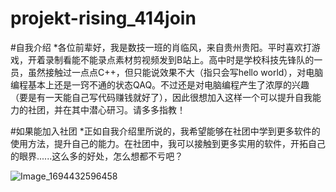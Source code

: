 # projekt-rising_414join


#自我介绍
*各位前辈好，我是数技一班的肖临风，来自贵州贵阳。平时喜欢打游戏，开着录制看能不能录点素材剪视频发到B站上。高中时是学校科技先锋队的一员，虽然接触过一点点C++，但只能说效果不大（指只会写hello world），对电脑编程基本上还是一窍不通的状态QAQ。不过还是对电脑编程产生了浓厚的兴趣（要是有一天能自己写代码赚钱就好了），因此很想加入这样一个可以提升自我能力的社团，并在其中潜心研习。请多多指教！


#如果能加入社团
*正如自我介绍里所说的，我希望能够在社团中学到更多软件的使用方法，提升自己的能力。在社团中，我可以接触到更多实用的软件，开拓自己的眼界......这么多的好处，怎么想都不亏吧？


![Image_1694432596458](https://github.com/projekt-rising/projekt-rising_414join/assets/146301837/ca605536-664f-4030-9a8f-5b3278a22d86)
